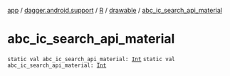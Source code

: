 [app](../../../index.md) / [dagger.android.support](../../index.md) / [R](../index.md) / [drawable](index.md) / [abc_ic_search_api_material](./abc_ic_search_api_material.md)

# abc_ic_search_api_material

`static val abc_ic_search_api_material: `[`Int`](https://kotlinlang.org/api/latest/jvm/stdlib/kotlin/-int/index.html)
`static val abc_ic_search_api_material: `[`Int`](https://kotlinlang.org/api/latest/jvm/stdlib/kotlin/-int/index.html)